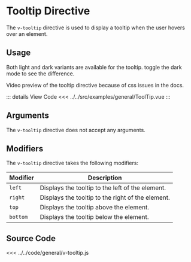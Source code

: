 <script setup> 
import ToolTip from "../../src/examples/general/ToolTip.vue"
import ToolTipVideo from "../../src/examples/general/ToolTip/ToolTipVideos.vue"
</script>

# Tooltip Directive

The `v-tooltip` directive is used to display a tooltip when the user hovers over an element.

## Usage

Both light and dark variants are available for the tooltip. toggle the dark mode to see the difference.

Video preview of the tooltip directive because of css issues in the docs.
<ToolTipVideo/>

::: details View Code
<<< ../../src/examples/general/ToolTip.vue
:::

## Arguments

The `v-tooltip` directive does not accept any arguments.

## Modifiers

The `v-tooltip` directive takes the following modifiers:

| Modifier | Description                                       |
| -------- | ------------------------------------------------- |
| `left`   | Displays the tooltip to the left of the element.  |
| `right`  | Displays the tooltip to the right of the element. |
| `top`    | Displays the tooltip above the element.           |
| `bottom` | Displays the tooltip below the element.           |

## Source Code

<<< ../../code/general/v-tooltip.js
